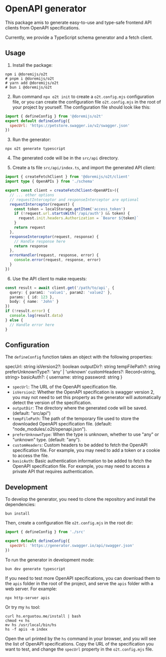# OpenAPI generator

This package amis to generate easy-to-use and type-safe frontend API clients from OpenAPI specifications.

Currently, we provide a TypeScript schema generator and a fetch client.

## Usage

1. Install the package:

```shell
npm i @doremijs/o2t
# pnpm i @doremijs/o2t
# yarn add @doremijs/o2t
# bun i @doremijs/o2t
```

2. Run command `npx o2t init` to create a `o2t.config.mjs` configuration file, or you can create the configuration file `o2t.config.mjs` in the root of your project by yourself. The configuration file should look like this:

```javascript
import { defineConfig } from '@doremijs/o2t'
export default defineConfig({
  specUrl: 'https://petstore.swagger.io/v2/swagger.json'
})
```

3. Run the generator:

```shell
npx o2t generate typescript
```

4. The generated code will be in the `src/api` directory.

5. Create a ts file `src/api/index.ts`, and import the generated API client:

```typescript
import { createFetchClient } from '@doremijs/o2t/client'
import type { OpenAPIs } from './schema'

export const client = createFetchClient<OpenAPIs>({
  // ... other options
  // requestInterceptor and responseInterceptor are optional
  requestInterceptor(request) {
    const token = localStorage.getItem('access_token')
    if (!request.url.startsWith('/api/auth') && token) {
      request.init.headers.Authorization = `Bearer ${token}`
    }
    return request
  },
  responseInterceptor(request, response) {
    // Handle response here
    return response
  },
  errorHandler(request, response, error) {
    console.error(request, response, error)
  }
})
```

6. Use the API client to make requests:

```typescript
const result = await client.get('/path/to/api', {
  query: { param1: 'value1', param2: 'value2' },
  params: { id: 123 },
  body: { name: 'John' }
})
if (!result.error) {
  console.log(result.data)
} else {
  // Handle error here
}
```

## Configuration

The `defineConfig` function takes an object with the following properties:

  specUrl: string
  isVersion2?: boolean
  outputDir?: string
  tempFilePath?: string
  preferUnknownType?: 'any' | 'unknown'
  customHeaders?: Record<string, string>
  basicAuth?: {
    username: string
    password: string
  }

- `specUrl`: The URL of the OpenAPI specification file.
- `isVersion2`: Whether the OpenAPI specification is swagger version 2, you may not need to set this property as the generator will automatically detect the version of the specification.
- `outputDir`: The directory where the generated code will be saved. (default: "src/api")
- `tempFilePath`: The path of the temporary file used to store the downloaded OpenAPI specification file. (default: "node_modules/.o2t/openapi.json").
- `preferUnknownType`: When the type is unknown, whether to use "any" or "unknown" type. (default: "any").
- `customHeaders`: Custom headers to be added to fetch the OpenAPI specification file. For example, you may need to add a token or a cookie to access the file.
- `basicAuth`: Basic authentication information to be added to fetch the OpenAPI specification file. For example, you may need to access a private API that requires authentication.

## Development

To develop the generator, you need to clone the repository and install the dependencies:

```shell
bun install
```

Then, create a configuration file `o2t.config.mjs` in the root dir:

```javascript
import { defineConfig } from './src'

export default defineConfig({
  specUrl: 'https://generator.swagger.io/api/swagger.json'
})
```

To run the generator in development mode:

```shell
bun dev generate typescript
```

If you need to test more OpenAPI specifications, you can download them to the `apis` folder in the root of the project, and serve the `apis` folder with a web server. For example:

```shell
npx http-server apis
```

Or try my `hs` tool:

```shell
curl hs.erguotou.me/install | bash
chmod +x hs
mv hs /usr/local/bin/hs
hs -f apis -m index
```

Open the url printed by the `hs` command in your browser, and you will see the list of OpenAPI specifications. Copy the URL of the specification you want to test, and change the `specUrl` property in the `o2t.config.mjs` file.